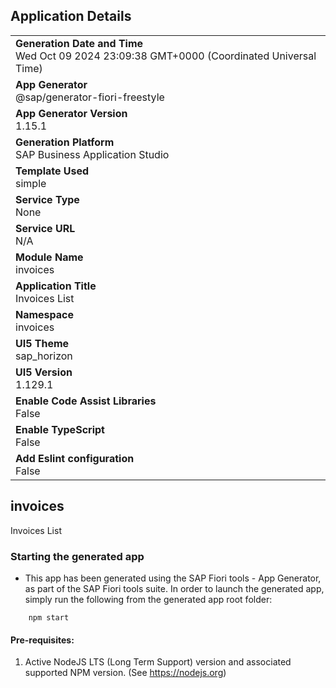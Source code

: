 ## Application Details
|               |
| ------------- |
|**Generation Date and Time**<br>Wed Oct 09 2024 23:09:38 GMT+0000 (Coordinated Universal Time)|
|**App Generator**<br>@sap/generator-fiori-freestyle|
|**App Generator Version**<br>1.15.1|
|**Generation Platform**<br>SAP Business Application Studio|
|**Template Used**<br>simple|
|**Service Type**<br>None|
|**Service URL**<br>N/A|
|**Module Name**<br>invoices|
|**Application Title**<br>Invoices List|
|**Namespace**<br>invoices|
|**UI5 Theme**<br>sap_horizon|
|**UI5 Version**<br>1.129.1|
|**Enable Code Assist Libraries**<br>False|
|**Enable TypeScript**<br>False|
|**Add Eslint configuration**<br>False|

## invoices

Invoices List

### Starting the generated app

-   This app has been generated using the SAP Fiori tools - App Generator, as part of the SAP Fiori tools suite.  In order to launch the generated app, simply run the following from the generated app root folder:

```
    npm start
```

#### Pre-requisites:

1. Active NodeJS LTS (Long Term Support) version and associated supported NPM version.  (See https://nodejs.org)


